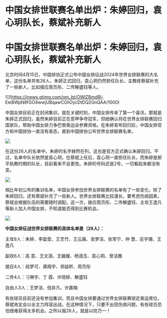 # 中国女排世联赛名单出炉：朱婷回归，袁心玥队长，蔡斌补充新人

# 中国女排世联赛名单出炉：朱婷回归，袁心玥队长，蔡斌补充新人

北京时间4月15日，中国排协正式公布中国女排征战2024年世界女排联赛的大名单，这份名单共有26人，朱婷正式回归，袁心玥仍然担任队长，主教练蔡斌补充了一些新人，比如接应周页彤、二传解盛钰等人。

![](https://inews.gtimg.com/om_bt/OWIZBmdRl-
Eei8WpN8fGO4wwjUBqawCGliOycDtDQ2GnQAA/1000)

中国女排目前正在封闭集训，就在关键时刻，中国女排传来了第一个喜讯，那就是朱婷正式回归，虽然朱婷目前正在意甲争夺冠军，但她确认将在世界女排联赛回归国家队，帮助中国女排力争巴黎奥运会参赛资格。在朱婷宣布回归后，中国女排官方和中国排协一直没有表态，直到中国排协公布世界女排联赛名单。

![](https://inews.gtimg.com/om_bt/O1m_BG0F8FfMd5FJI6gbvJp_j6XnsWN5FmF1wjxvArbwsAA/1000)

在这份26人的名单中，朱婷的名字赫然在列，这也是官方正式确认朱婷回归。不过，名单中队长依然是袁心玥，在蔡斌上任后，袁心玥一直担任队长，而朱婷是郎平执教时期的队长，目前看来不会更改。朱婷的号码还是2号，一切看起来都没有变。

![](https://inews.gtimg.com/om_bt/O_F9s7xUdZ9sgn-6yPeGRB96qKsCo4vqucT7cUurY_DEgAA/1000)

相比年初公布的集训名单，中国女排参加世界女排联赛的名单有了一些变化，除了朱婷回归，还有蔡斌补充了一些新人。世界女排联赛比较漫长，要考虑伤病因素，蔡斌会根据队伍的需要随时调配。这一次，接应周页彤、二传解盛钰、主攻王逸凡等新人加入中国女排，不知道能否得到比赛机会。

![](https://inews.gtimg.com/om_bt/Ojyah3eoDyn685yanViwieopToKrNjAmUEEhJ9bwQ8ADQAA/1000)

**中国女排征战世界女排联赛的具体名单是（26人）：**

主攻9人：朱婷、李盈莹、王艺竹、王云蕗、吴梦洁、张常宁、仲 慧、庄宇珊、王逸凡

副攻6人：高 意、王文涵、王媛媛、杨涵玉、袁心玥、曾洁雅

接应4人：段梦可、龚翔宇、郑益昕、周页彤

二传4人：刁琳宇、丁 霞、许晓婷、解盛钰

自由人3人：王梦洁、倪非凡、许嘉楠

有些球员目前还没有参加集训，而且中国女排要通过世界女排联赛锁定奥运席位，蔡斌肯定会以全主力阵容出战，在这种情况下，只要不出现伤病问题，有些球员恐怕很难获得太多机会。之所以报26人，就是以防万一！

